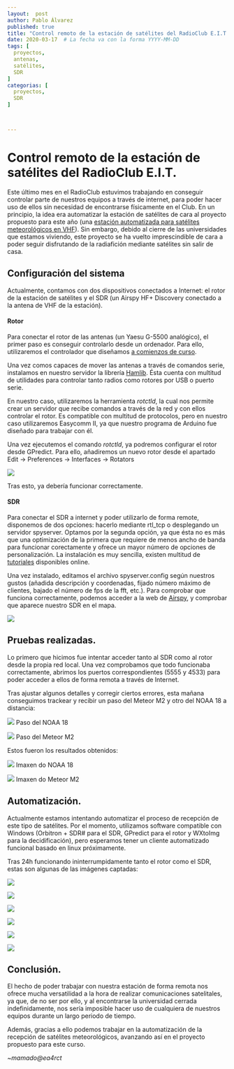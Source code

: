 ```yaml
---
layout:  post
author: Pablo Álvarez
published: true
title: "Control remoto de la estación de satélites del RadioClub E.I.T."
date: 2020-03-17  # La fecha va con la forma YYYY-MM-DD
tags: [
  proyectos,
  antenas,
  satélites,
  SDR
]
categorias: [
  proyectos,
  SDR
]



---
```


# Control remoto de la estación de satélites del RadioClub E.I.T.

Este último mes en el RadioClub estuvimos trabajando en conseguir controlar parte de nuestros equipos a través de internet, para poder hacer uso de ellos sin necesidad de encontrarse físicamente en el Club. En un principio, la idea era automatizar la estación de satélites de cara al proyecto propuesto para este año (una [estación automatizada para satélites meteorológicos en VHF](https://ea4rct.org/blog/2020-02-03-propuesta-automatizacion-noaa/)). Sin embargo, debido al cierre de las universidades que estamos viviendo, este proyecto se ha vuelto imprescindible de cara a poder seguir disfrutando de la radiafición mediante satélites sin salir de casa.


## Configuración del sistema

Actualmente, contamos con dos dispositivos conectados a Internet: el rotor de la estación de satélites y el SDR (un Airspy HF+ Discovery conectado a la antena de VHF de la estación).

#### Rotor

Para conectar el rotor de las antenas (un Yaesu G-5500 analógico), el primer paso es conseguir controlarlo desde un ordenador. Para ello, utilizaremos el controlador que diseñamos [a comienzos de curso](https://ea4rct.org/blog/2019-11-26-tracking-satelites-rotores-arduino/). 

Una vez comos capaces de mover las antenas a través de comandos serie, instalamos en nuestro servidor la librería [Hamlib](http://hamlib.sourceforge.net/manuals/1.2.15/index.html). Ésta cuenta con multitud de utilidades para controlar tanto radios como rotores por USB o puerto serie. 

En nuestro caso, utilizaremos la herramienta *rotctld*, la cual nos permite crear un servidor que recibe comandos a través de la red y con ellos controlar el rotor. Es compatible con multitud de protocolos, pero en nuestro caso utilizaremos Easycomm II, ya que nuestro programa de Arduino fue diseñado para trabajar con él. 

Una vez ejecutemos el comando *rotctld*, ya podremos configurar el rotor desde GPredict. Para ello, añadiremos un nuevo rotor desde el apartado Edit -> Preferences -> Interfaces -> Rotators

![](https://i.imgur.com/nmSsYl1.jpg)

Tras esto, ya debería funcionar correctamente. 


#### SDR

Para conectar el SDR a internet y poder utilizarlo de forma remote, disponemos de dos opciones: hacerlo mediante rtl_tcp o desplegando un servidor spyserver. Optamos por la segunda opción, ya que ésta no es más que una optimización de la primera que requiere de menos ancho de banda para funcionar corectamente y ofrece un mayor número de opciones de personalización. La instalación es muy sencilla, existen multitud de [tutoriales](https://www.rtl-sdr.com/rtl-sdr-tutorial-setting-up-and-using-the-spyserver-remote-streaming-server-with-an-rtl-sdr/) disponibles online. 

Una vez instalado, editamos el archivo spyserver.config según nuestros gustos (añadida descripción y coordenadas, fijado número máximo de clientes, bajado el número de fps de la fft, etc.). Para comprobar que funciona correctamente, podemos acceder a la web de [Airspy](https://airspy.com/directory/#), y comprobar que aparece nuestro SDR en el mapa.

![](https://i.imgur.com/Svlc8Fe.jpg)


## Pruebas realizadas. 

Lo primero que hicimos fue intentar acceder tanto al SDR como al rotor desde la propia red local. Una vez comprobamos que todo funcionaba correctamente, abrimos los puertos correspondientes (5555 y 4533) para poder acceder a ellos de forma remota a través de Internet.

Tras ajustar algunos detalles y corregir ciertos errores, esta mañana conseguimos trackear y recibir un paso del Meteor M2 y otro del NOAA 18 a distancia:


![](https://i.imgur.com/3U8cWrT.jpg)
Paso del NOAA 18

![](https://i.imgur.com/I6NoXn0.jpg)
Paso del Meteor M2


Estos fueron los resultados obtenidos:

![](https://i.imgur.com/MTNrryQ.jpg)
Imaxen do NOAA 18

![](https://i.imgur.com/0dniQpJ.jpg)
Imaxen do Meteor M2


## Automatización.

Actualmente estamos intentando automatizar el proceso de recepción de este tipo de satélites. Por el momento, utilizamos software compatible con Windows (Orbitron + SDR# para el SDR, GPredict para el rotor y WXtoImg para la decidificación), pero esperamos tener un cliente automatizado funcional basado en linux próximamente.

Tras 24h funcionando ininterrumpidamente tanto el rotor como el SDR, estas son algunas de las imágenes captadas:

![](https://i.imgur.com/GlUnqZm.jpg)

![](https://i.imgur.com/u54oxHe.jpg)

![](https://i.imgur.com/nojEAQF.jpg)

![](https://i.imgur.com/lBHmZv5.jpg)

![](https://i.imgur.com/tYhJUlr.jpg)

![](https://i.imgur.com/cZ7uMjZ.jpg)



## Conclusión.

El hecho de poder trabajar con nuestra estación de forma remota nos ofrece mucha versatilidad a la hora de realizar comunicaciones satelitales, ya que, de no ser por ello, y al encontrarse la universidad cerrada indefinidamente, nos sería imposible hacer uso de cualquiera de nuestros equipos durante un largo periodo de tiempo. 

Además, gracias a ello podemos trabajar en la automatización de la recepción de satélites meteorológicos, avanzando así en el proyecto propuesto para este curso.

*~mamado@ea4rct*
